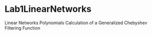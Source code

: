 # Lab1LinearNetworks
Linear Networks Polynomials Calculation of a Generalized Chebyshev Filtering Function
